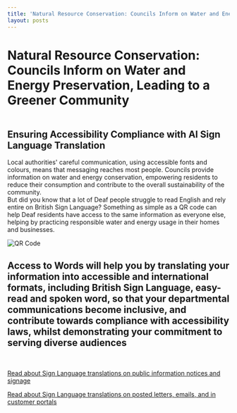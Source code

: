 ```yaml
---
title: 'Natural Resource Conservation: Councils Inform on Water and Energy Preservation, Leading to a Greener Community'
layout: posts
---
```


# Natural Resource Conservation: Councils Inform on Water and Energy Preservation, Leading to a Greener Community

![]()

## Ensuring Accessibility Compliance with AI Sign Language Translation

Local authorities' careful communication, using accessible fonts and colours, means that messaging reaches most people.  Councils provide information on water and energy conservation, empowering residents to reduce their consumption and contribute to the overall sustainability of the community.  
But did you know that a lot of Deaf people struggle to read English and rely entire on British Sign Language?
Something as simple as a QR code can help Deaf residents have access to the same information as everyone else, helping by practicing responsible water and energy usage in their homes and businesses.

![QR Code](/posts/images/qr-contact.png)

## Access to Words will help you by translating your information into accessible and international formats, including British Sign Language, easy-read and spoken word, so that your departmental communications become inclusive, and contribute towards compliance with accessibility laws, whilst demonstrating your commitment to serving diverse audiences

<br/>

[Read about Sign Language translations on public information notices and signage](/solutions/gazette)

[Read about Sign Language translations on posted letters, emails, and in customer portals](/solutions/correspondent)
